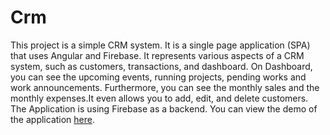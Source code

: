 # Crm

This project is a simple CRM system. It is a single page application (SPA) that uses Angular and Firebase. It represents various aspects of a CRM system, such as customers, transactions, and dashboard. On Dashboard, you can see the upcoming events, running projects, pending works and work announcements. Furthermore, you can see the monthly sales and the monthly expenses.It even allows you to add, edit, and delete customers.
The Application is using Firebase as a backend. You can view the demo of the application [here](https://crm.nishan-singh.com/).
